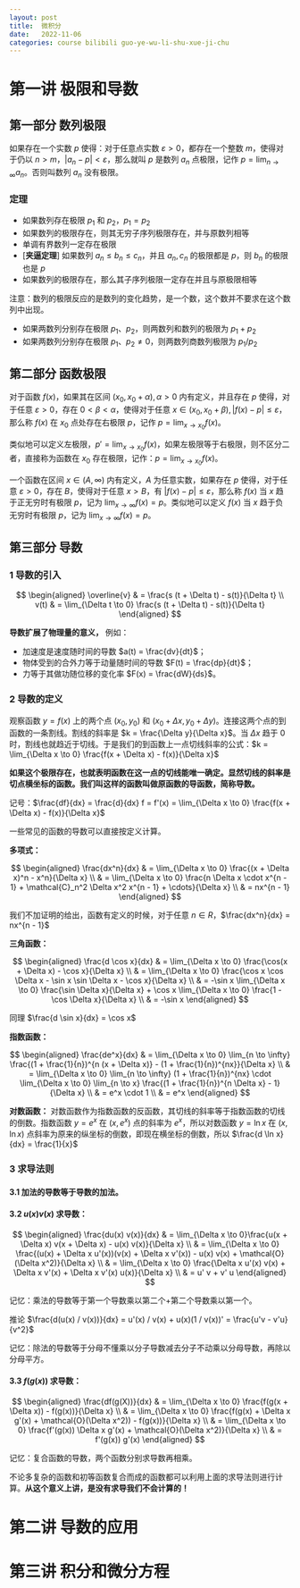 ```yaml
---
layout: post
title:  微积分
date:   2022-11-06
categories: course bilibili guo-ye-wu-li-shu-xue-ji-chu
---
```


# 第一讲 极限和导数

## 第一部分 数列极限

如果存在一个实数 $p$ 使得：对于任意点实数 $\varepsilon > 0$，都存在一个整数 $m$，使得对于仍以 $n > m$，$\lvert a_n - p \rvert < \varepsilon$，那么就叫 $p$ 是数列 $a_n$ 点极限，记作 $p = \lim_{n \to \infty} a_n$。否则叫数列 $a_n$ 没有极限。

### 定理

* 如果数列存在极限 $p_1$ 和 $p_2$，$p_1 = p_2$
* 如果数列的极限存在，则其无穷子序列极限存在，并与原数列相等
* 单调有界数列一定存在极限
* [**夹逼定理**] 如果数列 $a_n \le b_n \le c_n$，并且 $a_n, c_n$ 的极限都是 $p$，则 $b_n$ 的极限也是 $p$
* 如果数列的极限存在，那么其子序列极限一定存在并且与原极限相等

注意：数列的极限反应的是数列的变化趋势，是一个数，这个数并不要求在这个数列中出现。

* 如果两数列分别存在极限 $p_1、p_2$，则两数列和数列的极限为 $p_1 + p_2$
* 如果两数列分别存在极限 $p_1、p_2 \ne 0$，则两数列商数列极限为 $p_1 / p_2$

## 第二部分 函数极限

对于函数 $f(x)$，如果其在区间 $(x_0, x_0 + \alpha), \alpha > 0$ 内有定义，并且存在 $p$ 使得，对于任意 $\varepsilon > 0$，存在 $0 \lt \beta \lt \alpha$，使得对于任意 $x \in (x_0, x_0 + \beta), \lvert f(x) - p \rvert \le \varepsilon$，那么称 $f(x)$ 在 $x_0$ 点处存在右极限 $p$，记作 $p = \lim_{x \to x_0} f(x)$。

类似地可以定义左极限，$p' = \lim_{x \to x_0} f(x)$，如果左极限等于右极限，则不区分二者，直接称为函数在 $x_0$ 存在极限，记作：$p = \lim_{x \to x_0} f(x)$。

一个函数在区间 $x \in (A, \infty)$ 内有定义，$A$ 为任意实数，如果存在 $p$ 使得，对于任意 $\varepsilon > 0$，存在 $B$，使得对于任意 $x > B$，有 $\lvert f(x) - p \rvert \le \varepsilon$，那么称 $f(x)$ 当 $x$ 趋于正无穷时有极限 $p$，记为 $\lim_{x \to \infty} f(x) = p$。类似地可以定义 $f(x)$ 当 $x$ 趋于负无穷时有极限 $p$，记为 $\lim_{x \to \infty} f(x) = p$。

## 第三部分 导数

### $1$ 导数的引入

$$
\begin{aligned}
    \overline{v} & = \frac{s (t + \Delta t) - s(t)}{\Delta t} \\
    v(t) & = \lim_{\Delta t \to 0} \frac{s (t + \Delta t) - s(t)}{\Delta t}
\end{aligned}
$$

**导数扩展了物理量的意义，** 例如：
* 加速度是速度随时间的导数 $a(t) = \frac{dv}{dt}$；
* 物体受到的合外力等于动量随时间的导数 $F(t) = \frac{dp}{dt}$；
* 力等于其做功随位移的变化率 $F(x) = \frac{dW}{ds}$。

### $2$ 导数的定义

观察函数 $y = f(x)$ 上的两个点 $(x_0, y_0)$ 和 $(x_0 + \Delta x, y_0 + \Delta y)$。连接这两个点的到函数的一条割线。割线的斜率是 $k = \frac{\Delta y}{\Delta x}$。当 $\Delta x$ 趋于 0 时，割线也就趋近于切线。于是我们的到函数上一点切线斜率的公式：$k = \lim_{\Delta x \to 0} \frac{f(x + \Delta x) - f(x)}{\Delta x}$

**如果这个极限存在，也就表明函数在这一点的切线能唯一确定。显然切线的斜率是切点横坐标的函数。我们叫这样的函数叫做原函数的导函数，简称导数。**

记号：$\frac{df}{dx} = \frac{d}{dx} f = f'(x) = \lim_{\Delta x \to 0} \frac{f(x + \Delta x) - f(x)}{\Delta x}$

一些常见的函数的导数可以直接按定义计算。

**多项式：**

$$
\begin{aligned}
    \frac{dx^n}{dx} & = \lim_{\Delta x \to 0} \frac{(x + \Delta x)^n - x^n}{\Delta x} \\ 
    & = \lim_{\Delta x \to 0} \frac{n \Delta x \cdot x^{n - 1} + \mathcal{C}_n^2 \Delta x^2 x^{n - 1} + \cdots}{\Delta x} \\
    & = nx^{n - 1}
\end{aligned}
$$

我们不加证明的给出，函数有定义的时候，对于任意 $n \in R$，$\frac{dx^n}{dx} = nx^{n - 1}$

**三角函数：**

$$
\begin{aligned}
    \frac{d \cos x}{dx} & = \lim_{\Delta x \to 0} \frac{\cos(x + \Delta x) - \cos x}{\Delta x} \\
    & = \lim_{\Delta x \to 0} \frac{\cos x \cos \Delta x - \sin x \sin \Delta x - \cos x}{\Delta x} \\
    & = -\sin x \lim_{\Delta x \to 0} \frac{\sin \Delta x}{\Delta x} + \cos x \lim_{\Delta x \to 0} \frac{1 - \cos \Delta x}{\Delta x} \\
    & = -\sin x
\end{aligned}
$$

同理 $\frac{d \sin x}{dx} = \cos x$

**指数函数：**

$$
\begin{aligned}
    \frac{de^x}{dx} & = \lim_{\Delta x \to 0} \lim_{n \to \infty} \frac{(1 + \frac{1}{n})^{n (x + \Delta x)} - (1 + \frac{1}{n})^{nx}}{\Delta x} \\
    & = \lim_{\Delta x \to 0} \lim_{n \to \infty} (1 + \frac{1}{n})^{nx} \cdot \lim_{\Delta x \to 0} \lim_{n \to x} \frac{(1 + \frac{1}{n})^{n \Delta x} - 1}{\Delta x} \\
    & = e^x \cdot 1 \\
    & = e^x
\end{aligned}
$$

**对数函数：** 对数函数作为指数函数的反函数，其切线的斜率等于指数函数的切线的倒数。指数函数 $y = e^x$ 在 $(x, e^x)$ 点的斜率为 $e^x$，所以对数函数 $y = \ln x$ 在 $(x, \ln x)$ 点斜率为原来的纵坐标的倒数，即现在横坐标的倒数，所以 $\frac{d \ln x}{dx} = \frac{1}{x}$

### $3$ 求导法则

#### $3.1$ 加法的导数等于导数的加法。

#### $3.2$ $u(x) v(x)$ 求导数：

$$
\begin{aligned}
    \frac{du(x) v(x)}{dx} & = \lim_{\Delta x \to 0}\frac{u(x + \Delta x) v(x + \Delta x) - u(x) v(x)}{\Delta x} \\
    & = \lim_{\Delta x \to 0} \frac{(u(x) + \Delta x u'(x))(v(x) + \Delta x v'(x)) - u(x) v(x) + \mathcal{O}(\Delta x^2)}{\Delta x} \\
    & = \lim_{\Delta x \to 0} \frac{\Delta x u'(x) v(x) + \Delta x v'(x) + \Delta x v'(x) u(x)}{\Delta x} \\
    & = u' v + v' u
\end{aligned}
$$

记忆：乘法的导数等于第一个导数乘以第二个+第二个导数乘以第一个。

推论 $\frac{d(u(x) / v(x))}{dx} = u'(x) / v(x) + u(x)(1 / v(x))' = \frac{u'v - v'u}{v^2}$

记忆：除法的导数等于分母不懂乘以分子导数减去分子不动乘以分母导数，再除以分母平方。

#### $3.3$ $f(g(x))$ 求导数：

$$
\begin{aligned}
    \frac{df(g(X))}{dx} & = \lim_{\Delta x \to 0} \frac{f(g(x + \Delta x)) - f(g(x))}{\Delta x} \\
    & = \lim_{\Delta x \to 0} \frac{f(g(x) + \Delta x g'(x) + \mathcal{O}(\Delta x^2)) - f(g(x))}{\Delta x} \\
    & = \lim_{\Delta x \to 0} \frac{f'(g(x)) \Delta x g'(x) + \mathcal{O}(\Delta x^2)}{\Delta x} \\
    & = f'(g(x)) g'(x)
\end{aligned}
$$

记忆：复合函数的导数，两个函数分别求导数再相乘。

不论多复杂的函数和初等函数复合而成的函数都可以利用上面的求导法则进行计算。**从这个意义上讲，是没有求导我们不会计算的！**

# 第二讲 导数的应用

# 第三讲 积分和微分方程